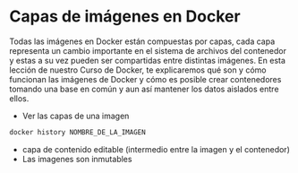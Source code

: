# Capas de imágenes en Docker

Todas las imágenes en Docker están compuestas por capas, cada capa representa un cambio importante en el sistema de archivos del contenedor y estas a su vez pueden ser compartidas entre distintas imágenes. En esta lección de nuestro Curso de Docker, te explicaremos qué son y cómo funcionan las imágenes de Docker y cómo es posible crear contenedores tomando una base en común y aun así mantener los datos aislados entre ellos.

* Ver las capas de una imagen

```sh
docker history NOMBRE_DE_LA_IMAGEN
```

* capa de contenido editable (intermedio entre la imagen y el contenedor)
* Las imagenes son inmutables